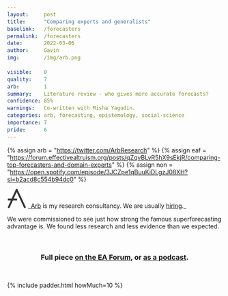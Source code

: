 ```yaml
---
layout:     post
title:      "Comparing experts and generalists"
baselink:   /forecasters
permalink:  /forecasters
date:       2022-03-06  
author:     Gavin   
img:        /img/arb.png

visible:    0
quality:    7
arb: 		1
summary:    Literature review - who gives more accurate forecasts?
confidence: 85%
warnings:   Co-written with Misha Yagudin.
categories: arb, forecasting, epistemology, social-science
importance: 7
pride:      6
---
```


{%	assign arb = "https://twitter.com/ArbResearch"	%}
{%	assign eaf = "https://forum.effectivealtruism.org/posts/qZqvBLvR5hX9sEkjR/comparing-top-forecasters-and-domain-experts"	%}
{%	assign non = "https://open.spotify.com/episode/3JCZpe1qBuuKiDLgzJ08XH?si=b2acd8c554b94dc0"	%}






<img width="9%" src="/img/arb.png" />
_<a href="{{arb}}">Arb</a> is my research consultancy. We are usually <a href="https://arbresearch.com/jobs">hiring</a>._

<br>

We were commissioned to see just how strong the famous superforecasting advantage is. We found less research and less evidence than we expected.

<br>


<center>
	<h3>Full piece <a href="{{eaf}}">on the EA Forum</a>, or <a href="{{non}}">as a podcast</a>.</h3>
</center>

<br>



{%  include padder.html   howMuch=10  %}